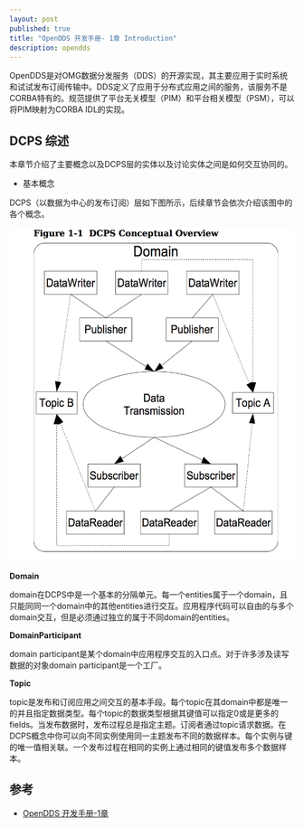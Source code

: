 ```yaml
---
layout: post
published: true
title: "OpenDDS 开发手册- 1章 Introduction"
description: opendds
---
```

OpenDDS是对OMG数据分发服务（DDS）的开源实现，其主要应用于实时系统和试试发布订阅传输中。DDS定义了应用于分布式应用之间的服务，该服务不是CORBA特有的。规范提供了平台无关模型（PIM）和平台相关模型（PSM），可以将PIM映射为CORBA IDL的实现。

## DCPS 综述
本章节介绍了主要概念以及DCPS层的实体以及讨论实体之间是如何交互协同的。

- 基本概念

DCPS（以数据为中心的发布订阅）层如下图所示，后续章节会依次介绍该图中的各个概念。

![DCPS Conceptual Overview](../../images/dcps_conceptual_overview.png)

<b>Domain</b>

domain在DCPS中是一个基本的分隔单元。每一个entities属于一个domain，且只能同同一个domain中的其他entities进行交互。应用程序代码可以自由的与多个domain交互，但是必须通过独立的属于不同domain的entities。

<b>DomainParticipant</b>

domain participant是某个domain中应用程序交互的入口点。对于许多涉及读写数据的对象domain participant是一个工厂。

<b>Topic</b>

topic是发布和订阅应用之间交互的基本手段。每个topic在其domain中都是唯一的并且指定数据类型。每个topic的数据类型根据其键值可以指定0或是更多的fields。当发布数据时，发布过程总是指定主题。订阅者通过topic请求数据。在DCPS概念中你可以向不同实例使用同一主题发布不同的数据样本。每个实例与键的唯一值相关联。一个发布过程在相同的实例上通过相同的键值发布多个数据样本。


## 参考
- [OpenDDS 开发手册-1章](http://download.objectcomputing.com/OpenDDS/OpenDDS-latest.pdf)

